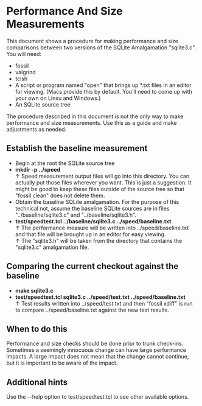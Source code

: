 # Performance And Size Measurements

This document shows a procedure for making performance and size
comparisons between two versions of the SQLite Amalgamation "sqlite3.c".
You will need:

  *  fossil
  *  valgrind
  *  tclsh
  *  A script or program named "open" that brings up *.txt files in an
     editor for viewing.  (Macs provide this by default.  You'll need to
     come up with your own on Linxu and Windows.)
  *  An SQLite source tree

The procedure described in this document is not the only way to make
performance and size measurements.  Use this as a guide and make
adjustments as needed.

## Establish the baseline measurement

  *  Begin at the root the SQLite source tree
  *  <b>mkdir -p ../speed</b> <br>
      &uarr;  Speed measurement output files will go into this directory.
     You can actually put those files wherever you want.  This is just a
     suggestion.  It might be good to keep these files outside of the
     source tree so that "fossil clean" does not delete them.
  *  Obtain the baseline SQLite amalgamation.  For the purpose of this
     technical not, assume the baseline SQLite sources are in files
     "../baseline/sqlite3.c" and "../baseline/sqlite3.h".
  *  <b>test/speedtest.tcl ../baseline/sqlite3.c ../speed/baseline.txt</b> <br>
     &uarr; The performance measure will be written into ../speed/baseline.txt
     and that file will be brought up in an editor for easy viewing. <br>
     &uarr; The "sqlite3.h" will be taken from the directory that contains
     the "sqlite3.c" amalgamation file.

## Comparing the current checkout against the baseline

  *  <b>make sqlite3.c</b>
  *  <b>test/speedtest.tcl sqlite3.c ../speed/test.txt ../speed/baseline.txt</b> <br>
     &uarr; Test results written into ../speed/test.txt and then
     "fossil xdiff" is run to compare ../speed/baseline.txt against
     the new test results.

## When to do this

Performance and size checks should be done prior to trunk check-ins.
Sometimes a seemingly innocuous change can have large performance
impacts.  A large impact does not mean that the change cannot continue,
but it is important to be aware of the impact.

## Additional hints

Use the --help option to test/speedtest.tcl to see other available options.
